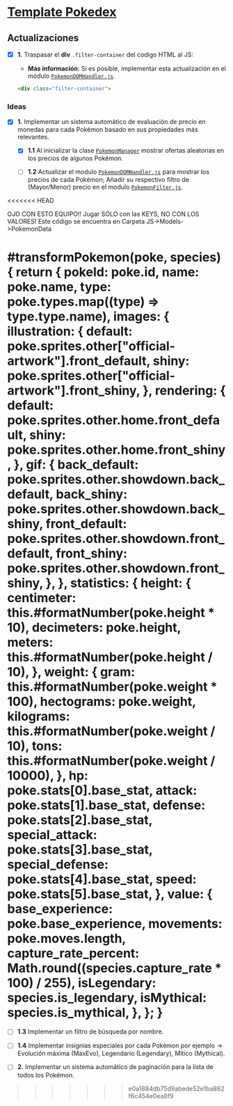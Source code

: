 # [Template Pokedex](templates/pokedex)

## Actualizaciones

- [x] **1.** Traspasar el **div** `.filter-container` del codigo HTML al JS:

  - **Más información**: Si es posible, implementar esta actualización en el módulo [`PokemonDOMHandler.js`](templates/pokedex/js/models/PokemonDataHandler.js).

  ```HTML
  <div class="filter-container">
  ```

### Ideas

- [x] **1.** Implementar un sistema automático de evaluación de precio en monedas para cada Pokémon basado en sus propiedades más relevantes.

  - [x] **1.1** Al inicializar la clase [`PokemonManager`](templates/pokedex/js/models/PokemonManager.js) mostrar ofertas aleatorias en los precios de algunos Pokémon.

  - [ ] **1.2** Actualizar el modulo [`PokemonDOMHandler.js`](templates/pokedex/js/models/PokemonDOMHandler.js) para mostrar los precios de cada Pokémon; Añadir su respectivo filtro de (Mayor/Menor) precio en el modulo [`PokemonFilter.js`](templates/pokedex/js/models/PokemonFilter.js).

<<<<<<< HEAD


  OJO CON ESTO EQUIPO!! Jugar SÓLO con las KEYS, NO CON LOS VALORES! Este código se encuentra en Carpeta JS->Models->PokemonData

   #transformPokemon(poke, species) {
    return {
      pokeId: poke.id,
      name: poke.name,
      type: poke.types.map((type) => type.type.name),
      images: {
        illustration: {
          default: poke.sprites.other["official-artwork"].front_default,
          shiny: poke.sprites.other["official-artwork"].front_shiny,
        },
        rendering: {
          default: poke.sprites.other.home.front_default,
          shiny: poke.sprites.other.home.front_shiny,
        },
        gif: {
          back_default: poke.sprites.other.showdown.back_default,
          back_shiny: poke.sprites.other.showdown.back_shiny,
          front_default: poke.sprites.other.showdown.front_default,
          front_shiny: poke.sprites.other.showdown.front_shiny,
        },
      },
      statistics: {
        height: {
          centimeter: this.#formatNumber(poke.height * 10),
          decimeters: poke.height,
          meters: this.#formatNumber(poke.height / 10),
        },
        weight: {
          gram: this.#formatNumber(poke.weight * 100),
          hectograms: poke.weight,
          kilograms: this.#formatNumber(poke.weight / 10),
          tons: this.#formatNumber(poke.weight / 10000),
        },
        hp: poke.stats[0].base_stat,
        attack: poke.stats[1].base_stat,
        defense: poke.stats[2].base_stat,
        special_attack: poke.stats[3].base_stat,
        special_defense: poke.stats[4].base_stat,
        speed: poke.stats[5].base_stat,
      },
      value: {
        base_experience: poke.base_experience,
        movements: poke.moves.length,
        capture_rate_percent: Math.round((species.capture_rate * 100) / 255),
        isLegendary: species.is_legendary,
        isMythical: species.is_mythical,
      },
    };
   }
=======
  - [ ] **1.3** Implementar un filtro de búsqueda por nombre.

  - [ ] **1.4** Implementar insignias especiales por cada Pokémon por ejemplo -> Evolución máxima (MaxEvo), Legendario (Legendary), Mítico (Mythical).

- [ ] **2.** Implementar un sistema automático de paginación para la lista de todos los Pokémon.
>>>>>>> e0a1884db75d9abede52e1ba862f6c454e0ea8f9
